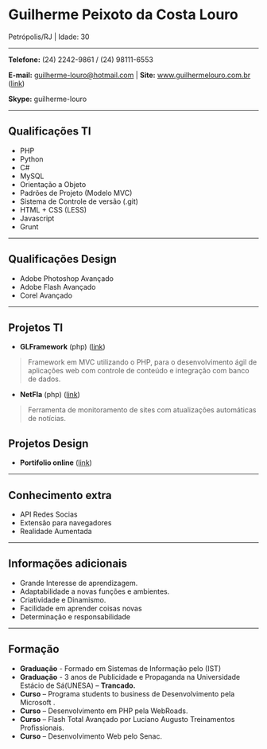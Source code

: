 # Guilherme Peixoto da Costa Louro
Petrópolis/RJ | Idade: 30

---

**Telefone:** (24) 2242-9861 / (24) 98111-6553

**E-mail:** guilherme-louro@hotmail.com | **Site:** www.guilhermelouro.com.br ([link](http://www.guilhermelouro.com.br))

**Skype:** guilherme-louro

---

## Qualificações TI

* PHP
* Python
* C#
* MySQL
* Orientação a Objeto
* Padrões de Projeto (Modelo MVC)
* Sistema de Controle de versão (.git)
* HTML + CSS (LESS)
* Javascript
* Grunt


---

## Qualificações Design 

* Adobe Photoshop Avançado
* Adobe Flash Avançado
* Corel Avançado


---

## Projetos TI

* **GLFramework** (php) ([link](https://github.com/sk8guitar/FRAMEWORK))

> Framework em MVC utilizando o PHP, para o desenvolvimento ágil de aplicações web com controle de conteúdo e integração com banco de dados.

* **NetFla** (php) ([link](http://www.netfla.com.br))

> Ferramenta de monitoramento de sites com atualizações automáticas de notícias. 

## Projetos Design

* **Portifolio online** ([link](http://www.flickr.com/photos/guilhermelouro/))

---

## Conhecimento extra

* API Redes Socias
* Extensão para navegadores
* Realidade Aumentada

---

## Informações adicionais

* Grande Interesse de aprendizagem.
* Adaptabilidade a novas funções e ambientes.
* Criatividade e Dinamismo.
* Facilidade em aprender coisas novas
* Determinação e responsabilidade


---

## Formação 

* **Graduação** - Formado em Sistemas de Informação pelo (IST) 
* **Graduação** - 3 anos de Publicidade e Propaganda na Universidade Estácio de Sá(UNESA) – **Trancado.**
* **Curso** – Programa students to business de Desenvolvimento pela Microsoft .
* **Curso** – Desenvolvimento em PHP pela WebRoads.
* **Curso** – Flash Total Avançado por Luciano Augusto Treinamentos Profissionais.
* **Curso** – Desenvolvimento Web pelo Senac.
